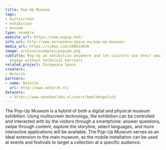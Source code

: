 ```yaml
---
title: Pop-Up Museum
tags:
- multiscreen
- exhibition
- museum
type: example
website_url: https://www.mupop.net/
info_url: http://www.europeana-space.eu/pop-up-museum/
media_url: https://vimeo.com/200814036
image: archive/examples/popupm.png
subtitle: Pop-Up an exhibition anywhere and let visitors use their smartphone to
  engage without technical barriers
related_project: Europeana Space
creators:
- Noterik
partners:
- name: Noterik
  url: http://www.noterik.nl/
datasets:
  - https://www.openbeelden.nl/users/beeldengeluid
---
```


The Pop-Up Museum is a hybrid of both a digital and physical museum exhibition. Using multiscreen technology, the exhibition can be controlled and interacted with by the visitors through a smartphone: answer questions, swipe through content, explore the storyline, select languages, and more interactive applications will be available. The Pop-Up Museum serves as an ideal extension to the main museum, as the mobile installation can be used at events and festivals to target a collection at a specific audience.
